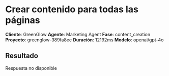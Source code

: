 # Crear contenido para todas las páginas

**Cliente**: GreenGlow
**Agente**: Marketing Agent
**Fase**: content_creation
**Proyecto**: greenglow-389fa8ec
**Duración**: 12192ms
**Modelo**: openai/gpt-4o

## Resultado

Respuesta no disponible
